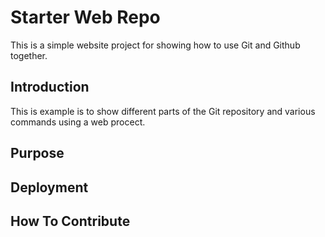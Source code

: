 # Starter Web Repo

This is a simple website project for showing how to use Git and Github together. 

## Introduction

This is example is to show different parts of the Git repository and various 
commands using a web procect.

## Purpose

## Deployment

## How To Contribute 